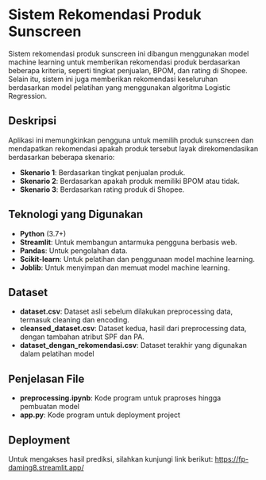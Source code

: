 # Sistem Rekomendasi Produk Sunscreen

Sistem rekomendasi produk sunscreen ini dibangun menggunakan model machine learning untuk memberikan rekomendasi produk berdasarkan beberapa kriteria, seperti tingkat penjualan, BPOM, dan rating di Shopee. Selain itu, sistem ini juga memberikan rekomendasi keseluruhan berdasarkan model pelatihan yang menggunakan algoritma Logistic Regression.

## Deskripsi

Aplikasi ini memungkinkan pengguna untuk memilih produk sunscreen dan mendapatkan rekomendasi apakah produk tersebut layak direkomendasikan berdasarkan beberapa skenario:
- **Skenario 1**: Berdasarkan tingkat penjualan produk.
- **Skenario 2**: Berdasarkan apakah produk memiliki BPOM atau tidak.
- **Skenario 3**: Berdasarkan rating produk di Shopee.

## Teknologi yang Digunakan
- **Python** (3.7+)
- **Streamlit**: Untuk membangun antarmuka pengguna berbasis web.
- **Pandas**: Untuk pengolahan data.
- **Scikit-learn**: Untuk pelatihan dan penggunaan model machine learning.
- **Joblib**: Untuk menyimpan dan memuat model machine learning.

## Dataset
- **dataset.csv**: Dataset asli sebelum dilakukan preprocessing data, termasuk cleaning dan encoding.
- **cleansed_dataset.csv**: Dataset kedua, hasil dari preprocessing data, dengan tambahan atribut SPF dan PA.
- **dataset_dengan_rekomendasi.csv**: Dataset terakhir yang digunakan dalam pelatihan model

## Penjelasan File
- **preprocessing.ipynb**: Kode program untuk praproses hingga pembuatan model
- **app.py**: Kode program untuk deployment project

## Deployment
Untuk mengakses hasil prediksi, silahkan kunjungi link berikut: https://fp-daming8.streamlit.app/  
